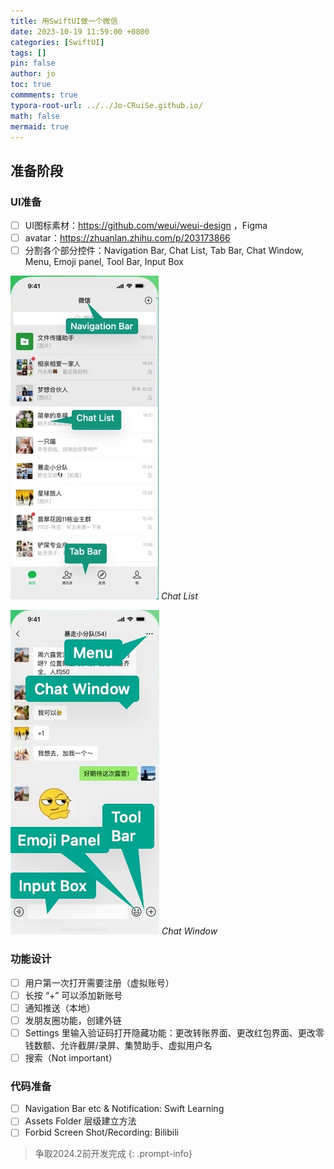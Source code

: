 ```yaml
---
title: 用SwiftUI做一个微信
date: 2023-10-19 11:59:00 +0800
categories: [SwiftUI]
tags: []
pin: false
author: jo
toc: true
commments: true
typora-root-url: ../../Jo-CRuiSe.github.io/
math: false
mermaid: true
---
```


## 准备阶段

### UI准备

- [ ] UI图标素材：https://github.com/weui/weui-design ，Figma
- [ ] avatar：https://zhuanlan.zhihu.com/p/203173866
- [ ] 分割各个部分控件：Navigation Bar, Chat List, Tab Bar, Chat Window, Menu, Emoji panel, Tool Bar, Input Box

![ChatList](/assets/blog_res/2023-10-19-WeChatDevelopment.assets/ChatList.jpg)
_Chat List_

![ChatWindow](/assets/blog_res/2023-10-19-WeChatDevelopment.assets/ChatWindow.jpg)
_Chat Window_


### 功能设计

- [ ] 用户第一次打开需要注册（虚拟账号）
- [ ] 长按 “+” 可以添加新账号
- [ ] 通知推送（本地）
- [ ] 发朋友圈功能，创建外链
- [ ] Settings 里输入验证码打开隐藏功能：更改转账界面、更改红包界面、更改零钱数额、允许截屏/录屏、集赞助手、虚拟用户名
- [ ] 搜索（Not important）

### 代码准备

- [ ] Navigation Bar etc & Notification: Swift Learning
- [ ] Assets Folder 层级建立方法
- [ ] Forbid Screen Shot/Recording: Bilibili

>争取2024.2前开发完成
{: .prompt-info}


